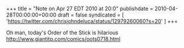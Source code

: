 +++
title = "Note on Apr 27 EDT 2010 at 20:0"
publishdate = 2010-04-28T00:00:00+00:00
draft = false
syndicated = [ 'https://twitter.com/chrisjohndeluca/status/12979260060?s=20' ]
+++

Oh man, today's Order of the Stick is hilarious http://www.giantitp.com/comics/oots0718.html
